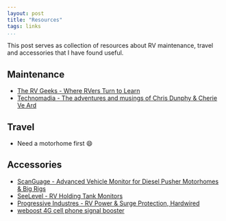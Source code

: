 ```yaml
---
layout: post  
title: "Resources"  
tags: links  
...
```


This post serves as collection of resources about RV maintenance, travel
and accessories that I have found useful.

Maintenance
-----------

-   [The RV Geeks - Where RVers Turn to
    Learn](http://www.thervgeeks.com/)
-   [Technomadia - The adventures and musings of Chris Dunphy & Cherie
    Ve Ard](http://www.technomadia.com/)

Travel
------

-   Need a motorhome first :smile:

Accessories
-----------

-   [ScanGuage - Advanced Vehicle Monitor for Diesel Pusher Motorhomes &
    Big Rigs](https://www.scangauge.com/products/scangauge-d/)
-   [SeeLevel - RV Holding Tank
    Monitors](https://www.garnetinstruments.com/rv-shop/)
-   [Progressive Industres - RV Power & Surge Protection,
    Hardwired](http://www.progressiveindustries.net/rv-power--surge-hardwired-c1p4w)
-   [weboost 4G cell phone signal
    booster](https://store.weboost.com/products/drive-4gs)

